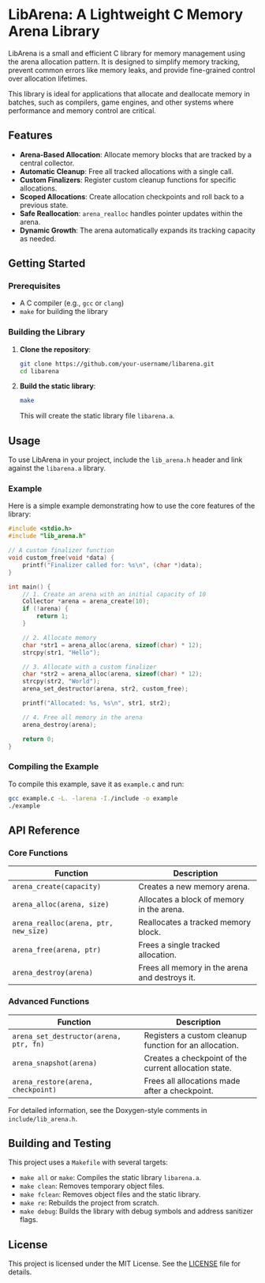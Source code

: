 # LibArena: A Lightweight C Memory Arena Library

LibArena is a small and efficient C library for memory management using the arena allocation pattern. It is designed to simplify memory tracking, prevent common errors like memory leaks, and provide fine-grained control over allocation lifetimes.

This library is ideal for applications that allocate and deallocate memory in batches, such as compilers, game engines, and other systems where performance and memory control are critical.

## Features

- **Arena-Based Allocation**: Allocate memory blocks that are tracked by a central collector.
- **Automatic Cleanup**: Free all tracked allocations with a single call.
- **Custom Finalizers**: Register custom cleanup functions for specific allocations.
- **Scoped Allocations**: Create allocation checkpoints and roll back to a previous state.
- **Safe Reallocation**: `arena_realloc` handles pointer updates within the arena.
- **Dynamic Growth**: The arena automatically expands its tracking capacity as needed.

## Getting Started

### Prerequisites

- A C compiler (e.g., `gcc` or `clang`)
- `make` for building the library

### Building the Library

1.  **Clone the repository**:
    ```bash
    git clone https://github.com/your-username/libarena.git
    cd libarena
    ```

2.  **Build the static library**:
    ```bash
    make
    ```
    This will create the static library file `libarena.a`.

## Usage

To use LibArena in your project, include the `lib_arena.h` header and link against the `libarena.a` library.

### Example

Here is a simple example demonstrating how to use the core features of the library:

```c
#include <stdio.h>
#include "lib_arena.h"

// A custom finalizer function
void custom_free(void *data) {
    printf("Finalizer called for: %s\n", (char *)data);
}

int main() {
    // 1. Create an arena with an initial capacity of 10
    Collector *arena = arena_create(10);
    if (!arena) {
        return 1;
    }

    // 2. Allocate memory
    char *str1 = arena_alloc(arena, sizeof(char) * 12);
    strcpy(str1, "Hello");

    // 3. Allocate with a custom finalizer
    char *str2 = arena_alloc(arena, sizeof(char) * 12);
    strcpy(str2, "World");
    arena_set_destructor(arena, str2, custom_free);

    printf("Allocated: %s, %s\n", str1, str2);

    // 4. Free all memory in the arena
    arena_destroy(arena);

    return 0;
}
```

### Compiling the Example

To compile this example, save it as `example.c` and run:

```bash
gcc example.c -L. -larena -I./include -o example
./example
```

## API Reference

### Core Functions

| Function                 | Description                                                                 |
| ------------------------ | --------------------------------------------------------------------------- |
| `arena_create(capacity)` | Creates a new memory arena.                                                 |
| `arena_alloc(arena, size)` | Allocates a block of memory in the arena.                                   |
| `arena_realloc(arena, ptr, new_size)` | Reallocates a tracked memory block.                                         |
| `arena_free(arena, ptr)`   | Frees a single tracked allocation.                                          |
| `arena_destroy(arena)`   | Frees all memory in the arena and destroys it.                              |

### Advanced Functions

| Function                           | Description                                                              |
| ---------------------------------- | ------------------------------------------------------------------------ |
| `arena_set_destructor(arena, ptr, fn)` | Registers a custom cleanup function for an allocation.                   |
| `arena_snapshot(arena)`            | Creates a checkpoint of the current allocation state.                    |
| `arena_restore(arena, checkpoint)` | Frees all allocations made after a checkpoint.                           |

For detailed information, see the Doxygen-style comments in `include/lib_arena.h`.

## Building and Testing

This project uses a `Makefile` with several targets:

- `make all` or `make`: Compiles the static library `libarena.a`.
- `make clean`: Removes temporary object files.
- `make fclean`: Removes object files and the static library.
- `make re`: Rebuilds the project from scratch.
- `make debug`: Builds the library with debug symbols and address sanitizer flags.

## License

This project is licensed under the MIT License. See the [LICENSE](LICENSE) file for details.
